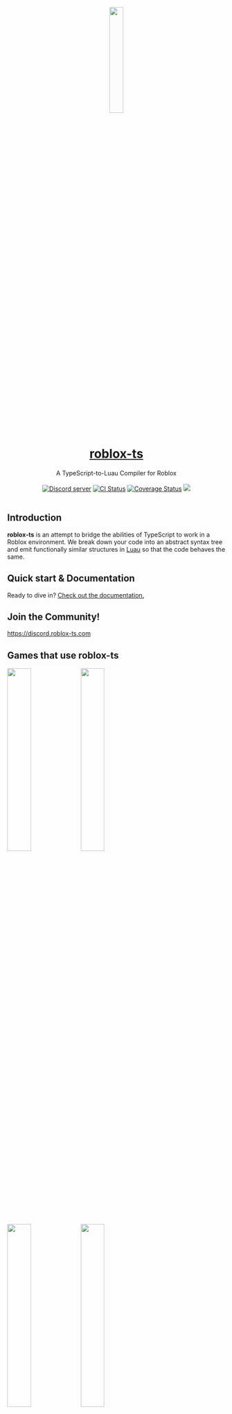 <div align="center"><img width=25% src="https://i.imgur.com/yCjHmng.png"></div>
<h1 align="center"><a href="https://roblox-ts.com">roblox-ts</a></h1>
<div align="center">A TypeScript-to-Luau Compiler for Roblox</div>
<br>
<div align="center">
	<a href="https://discord.roblox-ts.com"><img src="https://discordapp.com/api/guilds/476080952636997633/embed.png" alt="Discord server" /></a>
	<a href="https://github.com/roblox-ts/roblox-ts/actions"><img src="https://github.com/roblox-ts/roblox-ts/workflows/Unit%20Tests/badge.svg" alt="CI Status" /></a>
	<a href="https://coveralls.io/github/roblox-ts/roblox-ts?branch=master"><img src="https://coveralls.io/repos/github/roblox-ts/roblox-ts/badge.svg?branch=master" alt="Coverage Status" /></a>
	<a href="https://www.npmjs.com/package/roblox-ts"><img src="https://badge.fury.io/js/roblox-ts.svg"></a>
</div>
<div>&nbsp;</div>

## Introduction

**roblox-ts** is an attempt to bridge the abilities of TypeScript to work in a Roblox environment. We break down your code into an abstract syntax tree and emit functionally similar structures in [Luau](https://luau-lang.org/) so that the code behaves the same.

## Quick start & Documentation

Ready to dive in? [Check out the documentation.](https://roblox-ts.com/docs)

## Join the Community!

https://discord.roblox-ts.com

## Games that use roblox-ts

<a href="https://www.roblox.com/games/6872265039"><img width=32.9% src="https://i.imgur.com/S2x5isG.png" /></a><!-- BedWars 4.9B -->
<a href="https://www.roblox.com/games/4872321990"><img width=32.9% src="https://i.imgur.com/pkuQfdG.png" /></a><!-- Islands 1.9B -->
<a href="https://www.roblox.com/games/3759927663"><img width=32.9% src="https://i.imgur.com/OAmrsuz.png" /></a><!-- Zombie Strike 211.5M -->
<a href="https://www.roblox.com/games/8542259458"><img width=32.9% src="https://i.imgur.com/n6fMYfz.jpeg" /></a><!-- SkyWars 50.2M -->
<a href="https://www.roblox.com/games/841531820"><img width=32.9% src="https://i.imgur.com/KFUgqsV.png" /></a><!-- Deep Space Tycoon 27.8M -->
<a href="https://www.roblox.com/games/9759729519"><img width=32.9% src="https://i.imgur.com/n1dye62.png" /></a><!-- All of Us Are Dead 22.0M -->
<a href="https://www.roblox.com/games/9611595239"><img width=32.9% src="https://i.imgur.com/qISPda3.png" /></a><!-- Rift Royale 21.1M -->
<a href="https://www.roblox.com/games/8747402506"><img width=32.9% src="https://i.imgur.com/cZsnXms.png" /></a><!-- Prop Hunt 19.7M -->
<a href="https://www.roblox.com/games/5414779423"><img width=32.9% src="https://i.imgur.com/5GTAGqt.png" /></a><!-- Science Simulator 19.1M -->
<a href="https://www.roblox.com/games/8597844216"><img width=32.9% src="https://i.imgur.com/S728lWz.png" /></a><!-- Slither.io Simulator 11.3M -->
<a href="https://www.roblox.com/games/3837841034"><img width=32.9% src="https://i.imgur.com/nffggbO.png" /></a><!-- Deadline 8.8M -->
<a href="https://www.roblox.com/games/7711635737"><img width=32.9% src="https://i.imgur.com/lmJLoAx.png" /></a><!-- Emergency Hamburg 3.8M -->
<a href="https://www.roblox.com/games/12851888521"><img width=32.9% src="https://i.imgur.com/K8SvYsc.png" /></a><!-- Punch Wall Simulator 3.6M -->
<a href="https://www.roblox.com/games/11688361399"><img width=32.9% src="https://i.imgur.com/EDC7xw6.png" /></a><!-- Wealdland Foods 2.8M -->
<a href="https://www.roblox.com/games/9681195418"><img width=32.9% src="https://i.imgur.com/599Tpu0.png" /></a><!-- popper 2.2M -->
<a href="https://www.roblox.com/games/2184151436"><img width=32.9% src="https://i.imgur.com/JSFPTA0.png" /></a><!-- Dungeon Life 2.0M -->
<a href="https://www.roblox.com/games/9655469250"><img width=32.9% src="https://i.imgur.com/GXt8rmT.png" /></a><!-- EarthScape Tycoon 1.3M -->
